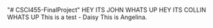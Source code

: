 "# CSCI455-FinalProject" 
HEY ITS JOHN WHATS UP
HEY ITS COLLIN WHATS UP
This is a test - Daisy
This is Angelina.
